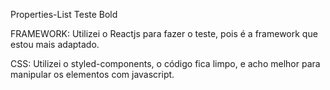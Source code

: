 Properties-List
Teste Bold

FRAMEWORK:
Utilizei o Reactjs para fazer o teste, pois é a framework que estou mais adaptado.

CSS:
Utilizei o styled-components, o código fica limpo, e acho melhor para manipular os elementos com javascript.